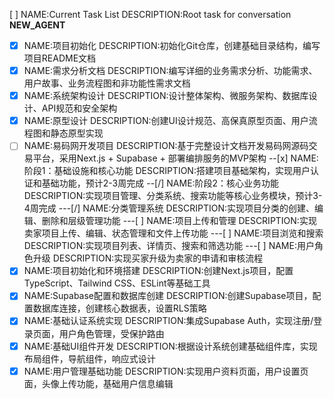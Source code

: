 [ ] NAME:Current Task List DESCRIPTION:Root task for conversation __NEW_AGENT__
-[x] NAME:项目初始化 DESCRIPTION:初始化Git仓库，创建基础目录结构，编写项目README文档
-[x] NAME:需求分析文档 DESCRIPTION:编写详细的业务需求分析、功能需求、用户故事、业务流程图和非功能性需求文档
-[x] NAME:系统架构设计 DESCRIPTION:设计整体架构、微服务架构、数据库设计、API规范和安全架构
-[x] NAME:原型设计 DESCRIPTION:创建UI设计规范、高保真原型页面、用户流程图和静态原型实现
-[ ] NAME:易码网开发项目 DESCRIPTION:基于完整设计文档开发易码网源码交易平台，采用Next.js + Supabase + 部署编排服务的MVP架构
--[x] NAME:阶段1：基础设施和核心功能 DESCRIPTION:搭建项目基础架构，实现用户认证和基础功能，预计2-3周完成
--[/] NAME:阶段2：核心业务功能 DESCRIPTION:实现项目管理、分类系统、搜索功能等核心业务模块，预计3-4周完成
---[/] NAME:分类管理系统 DESCRIPTION:实现项目分类的创建、编辑、删除和层级管理功能
---[ ] NAME:项目上传和管理 DESCRIPTION:实现卖家项目上传、编辑、状态管理和文件上传功能
---[ ] NAME:项目浏览和搜索 DESCRIPTION:实现项目列表、详情页、搜索和筛选功能
---[ ] NAME:用户角色升级 DESCRIPTION:实现买家升级为卖家的申请和审核流程
-[x] NAME:项目初始化和环境搭建 DESCRIPTION:创建Next.js项目，配置TypeScript、Tailwind CSS、ESLint等基础工具
-[x] NAME:Supabase配置和数据库创建 DESCRIPTION:创建Supabase项目，配置数据库连接，创建核心数据表，设置RLS策略
-[x] NAME:基础认证系统实现 DESCRIPTION:集成Supabase Auth，实现注册/登录页面，用户角色管理，受保护路由
-[x] NAME:基础UI组件开发 DESCRIPTION:根据设计系统创建基础组件库，实现布局组件，导航组件，响应式设计
-[x] NAME:用户管理基础功能 DESCRIPTION:实现用户资料页面，用户设置页面，头像上传功能，基础用户信息编辑
